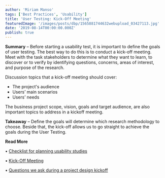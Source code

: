 ```yaml
---
author: 'Miriam Manso'
tags: ['Best Practices', 'Usability']
title: 'User Testing: Kick-Off Meeting'
featuredImage: '/images/posts/dbp/1565881744632webupload_03427113.jpg'
date: '2019-08-14T00:00:00.000Z'
publish: true
---
```


**Summary** – Before starting a usability test, it is important to define the goals of user testing. The best way to do this is to conduct a kick-off meeting. Meet with the task stakeholders to determine what they want to learn, to discover or to verify by identifying questions, concerns, areas of interest, and purpose of the research.

Discussion topics that a kick-off meeting should cover:

-   The project's audience
-   Users’ main scenarios
-   Users’ needs

The business project scope, vision, goals and target audience, are also important topics to address in a kickoff meeting.

**Takeaway** – Define the goals will determine which research methodology to choose. Beside that, the kick-off allows us to go straight to achieve the goals during the User Testing.

**Read More**

• [Checklist for planning usability studies](https://www.nngroup.com/articles/usability-test-checklist/)

• [Kick-Off Meeting](https://www.usability.gov/how-to-and-tools/methods/kick-off-meeting.html)

• [Questions we ask during a project design kickoff](https://blog.prototypr.io/questions-we-ask-during-a-project-design-kickoff-a54d72dadc79)
